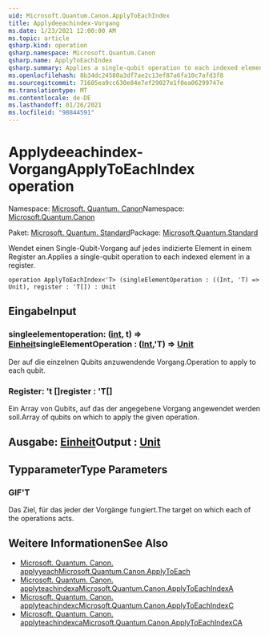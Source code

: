 ```yaml
---
uid: Microsoft.Quantum.Canon.ApplyToEachIndex
title: Applydeeachindex-Vorgang
ms.date: 1/23/2021 12:00:00 AM
ms.topic: article
qsharp.kind: operation
qsharp.namespace: Microsoft.Quantum.Canon
qsharp.name: ApplyToEachIndex
qsharp.summary: Applies a single-qubit operation to each indexed element in a register.
ms.openlocfilehash: 8b34dc24580a3df7ae2c13ef87a6fa10c7afd3f8
ms.sourcegitcommit: 71605ea9cc630e84e7ef29027e1f0ea06299747e
ms.translationtype: MT
ms.contentlocale: de-DE
ms.lasthandoff: 01/26/2021
ms.locfileid: "98844591"
---
```

# <a name="applytoeachindex-operation"></a><span data-ttu-id="8e91f-102">Applydeeachindex-Vorgang</span><span class="sxs-lookup"><span data-stu-id="8e91f-102">ApplyToEachIndex operation</span></span>

<span data-ttu-id="8e91f-103">Namespace: [Microsoft. Quantum. Canon](xref:Microsoft.Quantum.Canon)</span><span class="sxs-lookup"><span data-stu-id="8e91f-103">Namespace: [Microsoft.Quantum.Canon](xref:Microsoft.Quantum.Canon)</span></span>

<span data-ttu-id="8e91f-104">Paket: [Microsoft. Quantum. Standard](https://nuget.org/packages/Microsoft.Quantum.Standard)</span><span class="sxs-lookup"><span data-stu-id="8e91f-104">Package: [Microsoft.Quantum.Standard](https://nuget.org/packages/Microsoft.Quantum.Standard)</span></span>


<span data-ttu-id="8e91f-105">Wendet einen Single-Qubit-Vorgang auf jedes indizierte Element in einem Register an.</span><span class="sxs-lookup"><span data-stu-id="8e91f-105">Applies a single-qubit operation to each indexed element in a register.</span></span>

```qsharp
operation ApplyToEachIndex<'T> (singleElementOperation : ((Int, 'T) => Unit), register : 'T[]) : Unit
```


## <a name="input"></a><span data-ttu-id="8e91f-106">Eingabe</span><span class="sxs-lookup"><span data-stu-id="8e91f-106">Input</span></span>

### <a name="singleelementoperation--intt--unit"></a><span data-ttu-id="8e91f-107">singleelementoperation: ([int](xref:microsoft.quantum.lang-ref.int), t) => [Einheit](xref:microsoft.quantum.lang-ref.unit)</span><span class="sxs-lookup"><span data-stu-id="8e91f-107">singleElementOperation : ([Int](xref:microsoft.quantum.lang-ref.int),'T) => [Unit](xref:microsoft.quantum.lang-ref.unit)</span></span> 

<span data-ttu-id="8e91f-108">Der auf die einzelnen Qubits anzuwendende Vorgang.</span><span class="sxs-lookup"><span data-stu-id="8e91f-108">Operation to apply to each qubit.</span></span>


### <a name="register--t"></a><span data-ttu-id="8e91f-109">Register: 't []</span><span class="sxs-lookup"><span data-stu-id="8e91f-109">register : 'T[]</span></span>

<span data-ttu-id="8e91f-110">Ein Array von Qubits, auf das der angegebene Vorgang angewendet werden soll.</span><span class="sxs-lookup"><span data-stu-id="8e91f-110">Array of qubits on which to apply the given operation.</span></span>



## <a name="output--unit"></a><span data-ttu-id="8e91f-111">Ausgabe: [Einheit](xref:microsoft.quantum.lang-ref.unit)</span><span class="sxs-lookup"><span data-stu-id="8e91f-111">Output : [Unit](xref:microsoft.quantum.lang-ref.unit)</span></span>



## <a name="type-parameters"></a><span data-ttu-id="8e91f-112">Typparameter</span><span class="sxs-lookup"><span data-stu-id="8e91f-112">Type Parameters</span></span>

### <a name="t"></a><span data-ttu-id="8e91f-113">GIF</span><span class="sxs-lookup"><span data-stu-id="8e91f-113">'T</span></span>

<span data-ttu-id="8e91f-114">Das Ziel, für das jeder der Vorgänge fungiert.</span><span class="sxs-lookup"><span data-stu-id="8e91f-114">The target on which each of the operations acts.</span></span>

## <a name="see-also"></a><span data-ttu-id="8e91f-115">Weitere Informationen</span><span class="sxs-lookup"><span data-stu-id="8e91f-115">See Also</span></span>

- [<span data-ttu-id="8e91f-116">Microsoft. Quantum. Canon. applyyeach</span><span class="sxs-lookup"><span data-stu-id="8e91f-116">Microsoft.Quantum.Canon.ApplyToEach</span></span>](xref:Microsoft.Quantum.Canon.ApplyToEach)
- [<span data-ttu-id="8e91f-117">Microsoft. Quantum. Canon. applyteachindexa</span><span class="sxs-lookup"><span data-stu-id="8e91f-117">Microsoft.Quantum.Canon.ApplyToEachIndexA</span></span>](xref:Microsoft.Quantum.Canon.ApplyToEachIndexA)
- [<span data-ttu-id="8e91f-118">Microsoft. Quantum. Canon. applyteachindexc</span><span class="sxs-lookup"><span data-stu-id="8e91f-118">Microsoft.Quantum.Canon.ApplyToEachIndexC</span></span>](xref:Microsoft.Quantum.Canon.ApplyToEachIndexC)
- [<span data-ttu-id="8e91f-119">Microsoft. Quantum. Canon. applyteachindexca</span><span class="sxs-lookup"><span data-stu-id="8e91f-119">Microsoft.Quantum.Canon.ApplyToEachIndexCA</span></span>](xref:Microsoft.Quantum.Canon.ApplyToEachIndexCA)
